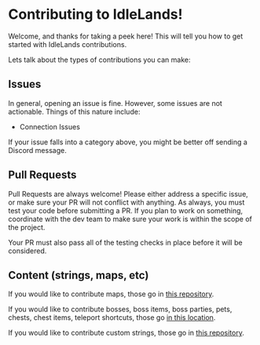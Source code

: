 
# Contributing to IdleLands!

Welcome, and thanks for taking a peek here! This will tell you how to get started with IdleLands contributions.

Lets talk about the types of contributions you can make:

## Issues

In general, opening an issue is fine. However, some issues are not actionable. Things of this nature include:

* Connection Issues

If your issue falls into a category above, you might be better off sending a Discord message.

## Pull Requests

Pull Requests are always welcome! Please either address a specific issue, or make sure your PR will not conflict with anything. As always, you must test your code before submitting a PR. If you plan to work on something, coordinate with the dev team to make sure your work is within the scope of the project.

Your PR must also pass all of the testing checks in place before it will be considered.

## Content (strings, maps, etc)

If you would like to contribute maps, those go in [this repository](https://github.com/IdleLands/Maps).

If you would like to contribute bosses, boss items, boss parties, pets, chests, chest items, teleport shortcuts, those go [in this location](https://github.com/IdleLands/Maps/tree/master/content).

If you would like to contribute custom strings, those go in [this repository](https://github.com/IdleLands/Custom-Assets).